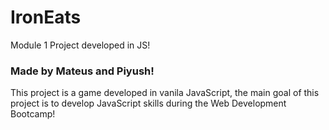 # IronEats

Module 1 Project developed in JS!

### Made by Mateus and Piyush!

This project is a game developed in vanila JavaScript, the main goal of this project is to develop JavaScript skills during the Web Development Bootcamp!
